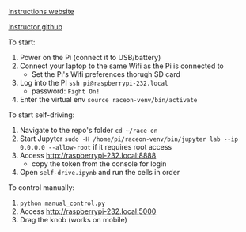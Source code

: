 [Instructions website](https://sites.google.com/usc.edu/raceon/home?authuser=0)

[Instructor github](https://github.com/valeriu-balaban/raceon)

To start:
1. Power on the Pi (connect it to USB/battery)
2. Connect your laptop to the same Wifi as the Pi is connected to
   - Set the Pi's Wifi preferences thorugh SD card
3. Log into the PI `ssh pi@raspberrypi-232.local`
   - password: `Fight On!`
4. Enter the virtual env `source raceon-venv/bin/activate`



To start self-driving:

1. Navigate to the repo's folder `cd ~/race-on`
2. Start Jupyter `sudo -H /home/pi/raceon-venv/bin/jupyter lab --ip 0.0.0.0 --allow-root` if it requires root access
3. Access http://raspberrypi-232.local:8888
   - copy the token from the console for login
4. Open `self-drive.ipynb` and run the cells in order


To control manually:
1. `python manual_control.py`
2. Access http://raspberrypi-232.local:5000
3. Drag the knob (works on mobile)
